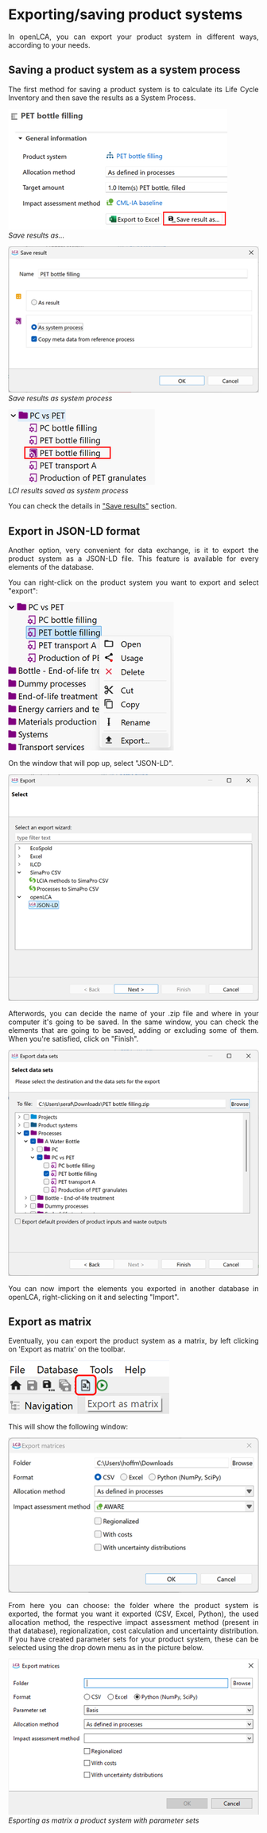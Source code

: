 # Exporting/saving product systems

<div style='text-align: justify;'>

In openLCA, you can export your product system in different ways, according to your needs.

## Saving a product system as a system process

The first method for saving a product system is to calculate its Life Cycle Inventory and then save the results as a System Process. 

![](../media/save_as_result_0.png)
<br>_Save results as..._

![](../media/save_as_result_2.png)
<br>_Save results as system process_

![](../media/save_as_sys_pro.png)
<br>_LCI results saved as system process_

You can check the details in ["Save results"](../res_analysis/save_export.md#save-as-system-process) section.

## Export in JSON-LD format

Another option, very convenient for data exchange, is it to export the product system as a JSON-LD file. This feature is available for every elements of the database.

You can right-click on the product system you want to export and select "export":

![](../media/export_element.png)

On the window that will pop up, select "JSON-LD".

![](../media/export_element_2.png)

Afterwords, you can decide the name of your .zip file and where in your computer it's going to be saved. In the same window, you can check the elements that are going to be saved, adding or excluding some of them. When you're satisfied, click on "Finish".

![](../media/export_element_3.png)

You can now import the elements you exported in another database in openLCA, right-clicking on it and selecting "Import".

## Export as matrix

Eventually, you can export the product system as a matrix, by left clicking on 'Export as matrix' on the toolbar. 

![](../media/export_prod_sys_1.png)

This will show the following window:

![](../media/export_prod_sys_2.png)

From here you can choose: the folder where the product system is exported, the format you want it exported (CSV, Excel, Python), the used allocation method, the respective impact assessment method (present in that database), regionalization, cost calculation and uncertainty distribution. If you have created parameter sets for your product system, these can be selected using the drop down menu as in the picture below.

![](../media/export_prod_sys_2_param.png)
<br>_Esporting as matrix a product system with parameter sets_



</div>